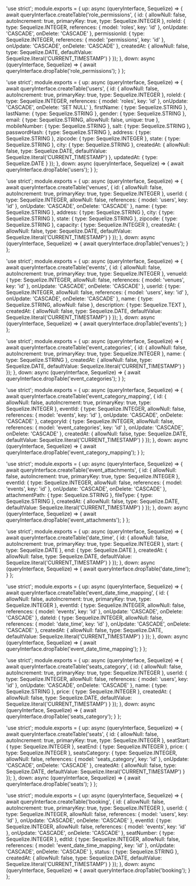 'use strict';
module.exports = {
  up: async (queryInterface, Sequelize) => {
    await queryInterface.createTable('role_permissions', {
      id: {
        allowNull: false,
        autoIncrement: true,
        primaryKey: true,
        type: Sequelize.INTEGER
      },
      roleId: {
        type: Sequelize.INTEGER,
        references: {
          model: 'roles',
          key: 'id'
        },
        onUpdate: 'CASCADE',
        onDelete: 'CASCADE'
      },
      permissionId: {
        type: Sequelize.INTEGER,
        references: {
          model: 'permissions',
          key: 'id'
        },
        onUpdate: 'CASCADE',
        onDelete: 'CASCADE'
      },
      createdAt: {
        allowNull: false,
        type: Sequelize.DATE,
        defaultValue: Sequelize.literal('CURRENT_TIMESTAMP')
      }
    });
  },
  down: async (queryInterface, Sequelize) => {
    await queryInterface.dropTable('role_permissions');
  }
};



'use strict';
module.exports = {
  up: async (queryInterface, Sequelize) => {
    await queryInterface.createTable('users', {
      id: {
        allowNull: false,
        autoIncrement: true,
        primaryKey: true,
        type: Sequelize.INTEGER
      },
      roleId: {
        type: Sequelize.INTEGER,
        references: {
          model: 'roles',
          key: 'id'
        },
        onUpdate: 'CASCADE',
        onDelete: 'SET NULL'
      },
      firstName: {
        type: Sequelize.STRING
      },
      lastName: {
        type: Sequelize.STRING
      },
      gender: {
        type: Sequelize.STRING
      },
      email: {
        type: Sequelize.STRING,
        allowNull: false,
        unique: true
      },
      mobileNumber: {
        type: Sequelize.STRING
      },
      salt: {
        type: Sequelize.STRING
      },
      passwordHash: {
        type: Sequelize.STRING
      },
      address: {
        type: Sequelize.STRING
      },
      zipcode: {
        type: Sequelize.INTEGER
      },
      state: {
        type: Sequelize.STRING
      },
      city: {
        type: Sequelize.STRING
      },
      createdAt: {
        allowNull: false,
        type: Sequelize.DATE,
        defaultValue: Sequelize.literal('CURRENT_TIMESTAMP')
      },
      updatedAt: {
        type: Sequelize.DATE
      }
    });
  },
  down: async (queryInterface, Sequelize) => {
    await queryInterface.dropTable('users');
  }
};


'use strict';
module.exports = {
  up: async (queryInterface, Sequelize) => {
    await queryInterface.createTable('venues', {
      id: {
        allowNull: false,
        autoIncrement: true,
        primaryKey: true,
        type: Sequelize.INTEGER
      },
      userId: {
        type: Sequelize.INTEGER,
        allowNull: false,
        references: {
          model: 'users',
          key: 'id'
        },
        onUpdate: 'CASCADE',
        onDelete: 'CASCADE'
      },
      name: {
        type: Sequelize.STRING
      },
      address: {
        type: Sequelize.STRING
      },
      city: {
        type: Sequelize.STRING
      },
      state: {
        type: Sequelize.STRING
      },
      zipcode: {
        type: Sequelize.STRING
      },
      capacity: {
        type: Sequelize.INTEGER
      },
      createdAt: {
        allowNull: false,
        type: Sequelize.DATE,
        defaultValue: Sequelize.literal('CURRENT_TIMESTAMP')
      }
    });
  },
  down: async (queryInterface, Sequelize) => {
    await queryInterface.dropTable('venues');
  }
};


'use strict';
module.exports = {
  up: async (queryInterface, Sequelize) => {
    await queryInterface.createTable('events', {
      id: {
        allowNull: false,
        autoIncrement: true,
        primaryKey: true,
        type: Sequelize.INTEGER
      },
      venueId: {
        type: Sequelize.INTEGER,
        allowNull: false,
        references: {
          model: 'venues',
          key: 'id'
        },
        onUpdate: 'CASCADE',
        onDelete: 'CASCADE'
      },
      userId: {
        type: Sequelize.INTEGER,
        allowNull: false,
        references: {
          model: 'users',
          key: 'id'
        },
        onUpdate: 'CASCADE',
        onDelete: 'CASCADE'
      },
      name: {
        type: Sequelize.STRING,
        allowNull: false
      },
      description: {
        type: Sequelize.TEXT
      },
      createdAt: {
        allowNull: false,
        type: Sequelize.DATE,
        defaultValue: Sequelize.literal('CURRENT_TIMESTAMP')
      }
    });
  },
  down: async (queryInterface, Sequelize) => {
    await queryInterface.dropTable('events');
  }
};


'use strict';
module.exports = {
  up: async (queryInterface, Sequelize) => {
    await queryInterface.createTable('event_categories', {
      id: {
        allowNull: false,
        autoIncrement: true,
        primaryKey: true,
        type: Sequelize.INTEGER
      },
      name: {
        type: Sequelize.STRING
      },
      createdAt: {
        allowNull: false,
        type: Sequelize.DATE,
        defaultValue: Sequelize.literal('CURRENT_TIMESTAMP')
      }
    });
  },
  down: async (queryInterface, Sequelize) => {
    await queryInterface.dropTable('event_categories');
  }
};


'use strict';
module.exports = {
  up: async (queryInterface, Sequelize) => {
    await queryInterface.createTable('event_category_mapping', {
      id: {
        allowNull: false,
        autoIncrement: true,
        primaryKey: true,
        type: Sequelize.INTEGER
      },
      eventId: {
        type: Sequelize.INTEGER,
        allowNull: false,
        references: {
          model: 'events',
          key: 'id'
        },
        onUpdate: 'CASCADE',
        onDelete: 'CASCADE'
      },
      categoryId: {
        type: Sequelize.INTEGER,
        allowNull: false,
        references: {
          model: 'event_categories',
          key: 'id'
        },
        onUpdate: 'CASCADE',
        onDelete: 'CASCADE'
      },
      createdAt: {
        allowNull: false,
        type: Sequelize.DATE,
        defaultValue: Sequelize.literal('CURRENT_TIMESTAMP')
      }
    });
  },
  down: async (queryInterface, Sequelize) => {
    await queryInterface.dropTable('event_category_mapping');
  }
};


'use strict';
module.exports = {
  up: async (queryInterface, Sequelize) => {
    await queryInterface.createTable('event_attachments', {
      id: {
        allowNull: false,
        autoIncrement: true,
        primaryKey: true,
        type: Sequelize.INTEGER
      },
      eventId: {
        type: Sequelize.INTEGER,
        allowNull: false,
        references: {
          model: 'events',
          key: 'id'
        },
        onUpdate: 'CASCADE',
        onDelete: 'CASCADE'
      },
      attachmentPath: {
        type: Sequelize.STRING
      },
      fileType: {
        type: Sequelize.STRING
      },
      createdAt: {
        allowNull: false,
        type: Sequelize.DATE,
        defaultValue: Sequelize.literal('CURRENT_TIMESTAMP')
      }
    });
  },
  down: async (queryInterface, Sequelize) => {
    await queryInterface.dropTable('event_attachments');
  }
};




'use strict';
module.exports = {
  up: async (queryInterface, Sequelize) => {
    await queryInterface.createTable('date_time', {
      id: {
        allowNull: false,
        autoIncrement: true,
        primaryKey: true,
        type: Sequelize.INTEGER
      },
      start: {
        type: Sequelize.DATE
      },
      end: {
        type: Sequelize.DATE
      },
      createdAt: {
        allowNull: false,
        type: Sequelize.DATE,
        defaultValue: Sequelize.literal('CURRENT_TIMESTAMP')
      }
    });
  },
  down: async (queryInterface, Sequelize) => {
    await queryInterface.dropTable('date_time');
  }
};


'use strict';
module.exports = {
  up: async (queryInterface, Sequelize) => {
    await queryInterface.createTable('event_date_time_mapping', {
      id: {
        allowNull: false,
        autoIncrement: true,
        primaryKey: true,
        type: Sequelize.INTEGER
      },
      eventId: {
        type: Sequelize.INTEGER,
        allowNull: false,
        references: {
          model: 'events',
          key: 'id'
        },
        onUpdate: 'CASCADE',
        onDelete: 'CASCADE'
      },
      dateId: {
        type: Sequelize.INTEGER,
        allowNull: false,
        references: {
          model: 'date_time',
          key: 'id'
        },
        onUpdate: 'CASCADE',
        onDelete: 'CASCADE'
      },
      createdAt: {
        allowNull: false,
        type: Sequelize.DATE,
        defaultValue: Sequelize.literal('CURRENT_TIMESTAMP')
      }
    });
  },
  down: async (queryInterface, Sequelize) => {
    await queryInterface.dropTable('event_date_time_mapping');
  }
};


'use strict';
module.exports = {
  up: async (queryInterface, Sequelize) => {
    await queryInterface.createTable('seats_category', {
      id: {
        allowNull: false,
        autoIncrement: true,
        primaryKey: true,
        type: Sequelize.INTEGER
      },
      userId: {
        type: Sequelize.INTEGER,
        allowNull: false,
        references: {
          model: 'users',
          key: 'id'
        },
        onUpdate: 'CASCADE',
        onDelete: 'CASCADE'
      },
      name: {
        type: Sequelize.STRING
      },
      price: {
        type: Sequelize.INTEGER
      },
      createdAt: {
        allowNull: false,
        type: Sequelize.DATE,
        defaultValue: Sequelize.literal('CURRENT_TIMESTAMP')
      }
    });
  },
  down: async (queryInterface, Sequelize) => {
    await queryInterface.dropTable('seats_category');
  }
};


'use strict';
module.exports = {
  up: async (queryInterface, Sequelize) => {
    await queryInterface.createTable('seats', {
      id: {
        allowNull: false,
        autoIncrement: true,
        primaryKey: true,
        type: Sequelize.INTEGER
      },
      seatStart: {
        type: Sequelize.INTEGER
      },
      seatEnd: {
        type: Sequelize.INTEGER
      },
      price: {
        type: Sequelize.INTEGER
      },
      seatsCategory: {
        type: Sequelize.INTEGER,
        allowNull: false,
        references: {
          model: 'seats_category',
          key: 'id'
        },
        onUpdate: 'CASCADE',
        onDelete: 'CASCADE'
      },
      createdAt: {
        allowNull: false,
        type: Sequelize.DATE,
        defaultValue: Sequelize.literal('CURRENT_TIMESTAMP')
      }
    });
  },
  down: async (queryInterface, Sequelize) => {
    await queryInterface.dropTable('seats');
  }
};


'use strict';
module.exports = {
  up: async (queryInterface, Sequelize) => {
    await queryInterface.createTable('booking', {
      id: {
        allowNull: false,
        autoIncrement: true,
        primaryKey: true,
        type: Sequelize.INTEGER
      },
      userId: {
        type: Sequelize.INTEGER,
        allowNull: false,
        references: {
          model: 'users',
          key: 'id'
        },
        onUpdate: 'CASCADE',
        onDelete: 'CASCADE'
      },
      eventId: {
        type: Sequelize.INTEGER,
        allowNull: false,
        references: {
          model: 'events',
          key: 'id'
        },
        onUpdate: 'CASCADE',
        onDelete: 'CASCADE'
      },
      seatNumber: {
        type: Sequelize.INTEGER
      },
      edtId: {
        type: Sequelize.INTEGER,
        allowNull: false,
        references: {
          model: 'event_date_time_mapping',
          key: 'id'
        },
        onUpdate: 'CASCADE',
        onDelete: 'CASCADE'
      },
      status: {
        type: Sequelize.STRING
      },
      createdAt: {
        allowNull: false,
        type: Sequelize.DATE,
        defaultValue: Sequelize.literal('CURRENT_TIMESTAMP')
      }
    });
  },
  down: async (queryInterface, Sequelize) => {
    await queryInterface.dropTable('booking');
  }
};
